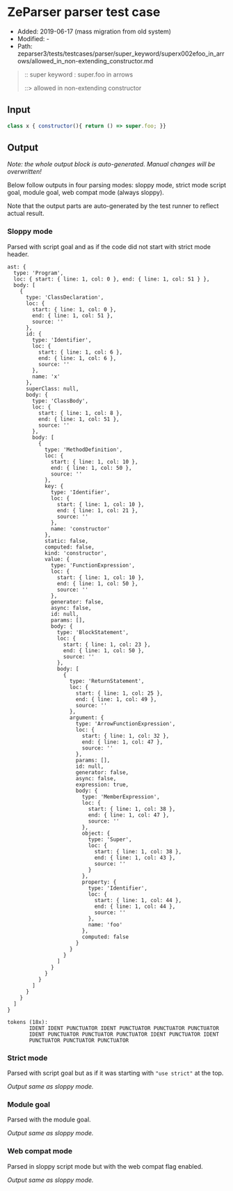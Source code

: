 # ZeParser parser test case

- Added: 2019-06-17 (mass migration from old system)
- Modified: -
- Path: zeparser3/tests/testcases/parser/super_keyword/superx002efoo_in_arrows/allowed_in_non-extending_constructor.md

> :: super keyword : super.foo in arrows
>
> ::> allowed in non-extending constructor

## Input

`````js
class x { constructor(){ return () => super.foo; }}
`````

## Output

_Note: the whole output block is auto-generated. Manual changes will be overwritten!_

Below follow outputs in four parsing modes: sloppy mode, strict mode script goal, module goal, web compat mode (always sloppy).

Note that the output parts are auto-generated by the test runner to reflect actual result.

### Sloppy mode

Parsed with script goal and as if the code did not start with strict mode header.

`````
ast: {
  type: 'Program',
  loc: { start: { line: 1, col: 0 }, end: { line: 1, col: 51 } },
  body: [
    {
      type: 'ClassDeclaration',
      loc: {
        start: { line: 1, col: 0 },
        end: { line: 1, col: 51 },
        source: ''
      },
      id: {
        type: 'Identifier',
        loc: {
          start: { line: 1, col: 6 },
          end: { line: 1, col: 6 },
          source: ''
        },
        name: 'x'
      },
      superClass: null,
      body: {
        type: 'ClassBody',
        loc: {
          start: { line: 1, col: 8 },
          end: { line: 1, col: 51 },
          source: ''
        },
        body: [
          {
            type: 'MethodDefinition',
            loc: {
              start: { line: 1, col: 10 },
              end: { line: 1, col: 50 },
              source: ''
            },
            key: {
              type: 'Identifier',
              loc: {
                start: { line: 1, col: 10 },
                end: { line: 1, col: 21 },
                source: ''
              },
              name: 'constructor'
            },
            static: false,
            computed: false,
            kind: 'constructor',
            value: {
              type: 'FunctionExpression',
              loc: {
                start: { line: 1, col: 10 },
                end: { line: 1, col: 50 },
                source: ''
              },
              generator: false,
              async: false,
              id: null,
              params: [],
              body: {
                type: 'BlockStatement',
                loc: {
                  start: { line: 1, col: 23 },
                  end: { line: 1, col: 50 },
                  source: ''
                },
                body: [
                  {
                    type: 'ReturnStatement',
                    loc: {
                      start: { line: 1, col: 25 },
                      end: { line: 1, col: 49 },
                      source: ''
                    },
                    argument: {
                      type: 'ArrowFunctionExpression',
                      loc: {
                        start: { line: 1, col: 32 },
                        end: { line: 1, col: 47 },
                        source: ''
                      },
                      params: [],
                      id: null,
                      generator: false,
                      async: false,
                      expression: true,
                      body: {
                        type: 'MemberExpression',
                        loc: {
                          start: { line: 1, col: 38 },
                          end: { line: 1, col: 47 },
                          source: ''
                        },
                        object: {
                          type: 'Super',
                          loc: {
                            start: { line: 1, col: 38 },
                            end: { line: 1, col: 43 },
                            source: ''
                          }
                        },
                        property: {
                          type: 'Identifier',
                          loc: {
                            start: { line: 1, col: 44 },
                            end: { line: 1, col: 44 },
                            source: ''
                          },
                          name: 'foo'
                        },
                        computed: false
                      }
                    }
                  }
                ]
              }
            }
          }
        ]
      }
    }
  ]
}

tokens (18x):
       IDENT IDENT PUNCTUATOR IDENT PUNCTUATOR PUNCTUATOR PUNCTUATOR
       IDENT PUNCTUATOR PUNCTUATOR PUNCTUATOR IDENT PUNCTUATOR IDENT
       PUNCTUATOR PUNCTUATOR PUNCTUATOR
`````

### Strict mode

Parsed with script goal but as if it was starting with `"use strict"` at the top.

_Output same as sloppy mode._

### Module goal

Parsed with the module goal.

_Output same as sloppy mode._

### Web compat mode

Parsed in sloppy script mode but with the web compat flag enabled.

_Output same as sloppy mode._
